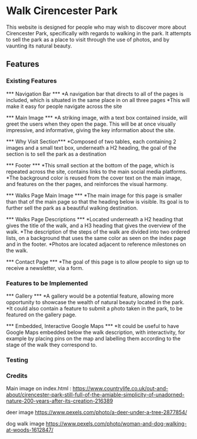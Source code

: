 # Walk Cirencester Park

This website is designed for people who may wish to discover more about Cirencester Park, specifically with regards to walking in the park. It attempts to sell the park as a place to visit through the use of photos, and by vaunting its natural beauty. 

## Features

### Existing Features

*** Navigation Bar ***
  *A navigation bar that directs to all of the pages is included, which is situated in the same place in on all three pages
    *This will make it easy for people navigate across the site

*** Main Image ***
  *A striking image, with a text box contained inside, will greet the users when they open the page. This will be at once visually impressive, and informative, giving the key information about the site.

*** Why Visit Section***
  *Composed of two tables, each containing 2 images and a small text box, underneath a H2 heading, the goal of the section is to sell the park as a destination

  *** Footer ***
    *This small section at the bottom of the page, which is repeated across the site, contains links to the main social media platforms.
    *The background color is reused from the cover text on the main image, and features on the ther pages, and reinforces the visual harmony.

*** Walks Page Main Image ***
  *The main image for this page is smaller than that of the main page so that the heading below is visible. Its goal is to further sell the park as a beautiful walking destination.

*** Walks Page Descriptions ***
  *Located underneath a H2 heading that gives the title of the walk, and a H3 heading that gives the overview of the walk.
  *The description of the steps of the walk are divided into two ordered lists, on a background that uses the same color as seen on the index page and in the footer.
  *Photos are located adjacent to reference milestones on the walk.

  *** Contact Page ***
  *The goal of this page is to allow people to sign up to receive a newsletter, via a form.

### Features to be Implemented

*** Gallery ***
  *A gallery would be a potential feature, allowing more opportunity to showcase the wealth of natural beauty located in the park.
  *It could also contain a feature to submit a photo taken in the park, to be featured on the gallery page.

*** Embedded, Interactive Google Maps ***
  *It could be useful to have Google Maps embedded below the walk description, with interactivity, for example by placing pins on the map and labelling them according to the stage of the walk they correspond to.

### Testing


### Credits

Main image on index.html :
https://www.countrylife.co.uk/out-and-about/cirencester-park-still-full-of-the-amiable-simplicity-of-unadorned-nature-200-years-after-its-creation-216389

deer image
https://www.pexels.com/photo/a-deer-under-a-tree-2877854/

dog walk image
https://www.pexels.com/photo/woman-and-dog-walking-at-woods-1612847/



